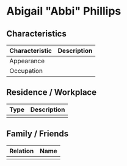 # Abigail "Abbi" Phillips

## Characteristics

| Characteristic | Description |
|----------------|-------------|
| Appearance     |             |
| Occupation     |             |

## Residence / Workplace

|  Type | Description |
|:-----:|-------------|
|       |             |

## Family / Friends

| Relation | Name |
|----------|------|
|          |      |
